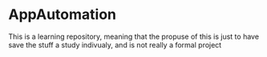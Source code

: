 # AppAutomation
This is a learning repository, meaning that the propuse of this is just to have save the stuff a study indivualy, and is not really a formal project
